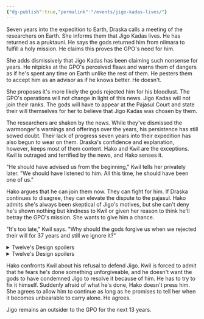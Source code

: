 ```yaml
---
{"dg-publish":true,"permalink":"/events/jigo-kadas-lives/"}
---
```


Seven years into the expedition to Earth, Draska calls a meeting of the researchers on Earth. She informs them that Jigo Kadas lives. He has returned as a pruktauni. He says the gods returned him from nilmara to fulfill a holy mission. He claims this proves the GPO's need for him.

She adds dismissively that Jigo Kadas has been claiming such nonsense for years. He nitpicks at the GPO's perceived flaws and warns them of dangers as if he's spent any time on Earth unlike the rest of them. He pesters them to accept him as an advisor as if he knows better. He doesn't.

She proposes it's more likely the gods rejected him for his bloodlust. The GPO's operations will not change in light of this news. Jigo Kadas will not join their ranks. The gods will have to appear at the Pajasul Court and state their will themselves for her to believe that Jigo Kadas was chosen by them.

The researchers are shaken by the news. While they've dismissed the warmonger's warnings and offerings over the years, his persistence has still sowed doubt. Their lack of progress seven years into their expedition has also begun to wear on them. Draska's confidence and explanation, however, keeps most of them content. Hako and Kwil are the exceptions. Kwil is outraged and terrified by the news, and Hako senses it.

"He should have advised us from the beginning," Kwil tells her privately later. "We should have listened to him. All this time, he should have been one of us."

Hako argues that he can join them now. They can fight for him. If Draska continues to disagree, they can elevate the dispute to the pajasul. Hako admits she's always been skeptical of Jigo's motives, but she can't deny he's shown nothing but kindness to Kwil or given her reason to think he'll betray the GPO's mission. She wants to give him a chance.

"It's too late," Kwil says. "Why should the gods forgive us when we rejected their will for 37 years and still we ignore it?"

<details><summary>Twelve's Design spoilers</summary>
Hako continues trying to convince him, but she doesn't know the source of his hopelessness isn't the GPO's pride or lack of progress. Kwil has always believed Jigo belonged on Earth. He has no doubt the gods returned Jigo from nilmara to fulfill his purpose there, and that proves how wrong the GPO was to reject him and how wrong Kwil was to not defend him. Perhaps if Jigo had been an advisor to the GPO from the beginning, Esarose wouldn't exist, but now Kwil can't bear the thought that the gods have condemned Jigo to bear the weight of his sins. He determines to use the knowledge he's gained for some good before Jigo discovers what he's done. He's seeking atonement that's impossible to attain, but he can't condemn Jigo to that fate. He has to try.
</details>

<details><summary>Twelve's Design spoilers</summary>
While Hako fights for Jigo's position in the GPO, Kwil dedicates himself to his research. Kwil allows himself to delve deeper into the similarities between humans and baltariks, a subject that once brought too many thoughts of Esarose for him to pursue. He can't afford to avoid it any longer. He proposes the feasibility of transplanting baltarik organs and body parts into humans for the first time. The breakthrough in his research gives Draska enough fuel to fend off Hako's defense of Jigo in the Pajasul Court. The pajas and the public is convinced enough by Kwil's progress to not resort to the risk of sending Jigo Kadas to Earth.
</details>

Hako confronts Kwil about his refusal to defend Jigo. Kwil is forced to admit that he fears he's done something unforgiveable, and he doesn't want the gods to have condemned Jigo to resolve it because of him. He has to try to fix it himself. Suddenly afraid of what he's done, Hako doesn't press him. She agrees to allow him to continue as long as he promises to tell her when it becomes unbearable to carry alone. He agrees.

Jigo remains an outsider to the GPO for the next 13 years.